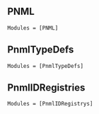 ## PNML
```@index
Modules = [PNML]
```
## PnmlTypeDefs
```@index
Modules = [PnmlTypeDefs]
```
## PnmlIDRegistries
```@index
Modules = [PnmlIDRegistrys]
```
